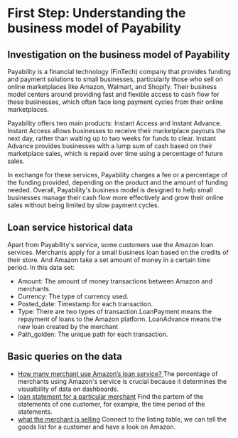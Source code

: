 # First Step: Understanding the business model of Payability
## Investigation on the business model of Payability
Payability is a financial technology (FinTech) company that provides funding and payment solutions to small businesses, particularly those who sell on online marketplaces like Amazon, Walmart, and Shopify. Their business model centers around providing fast and flexible access to cash flow for these businesses, which often face long payment cycles from their online marketplaces.

Payability offers two main products: Instant Access and Instant Advance. Instant Access allows businesses to receive their marketplace payouts the next day, rather than waiting up to two weeks for funds to clear. Instant Advance provides businesses with a lump sum of cash based on their marketplace sales, which is repaid over time using a percentage of future sales.

In exchange for these services, Payability charges a fee or a percentage of the funding provided, depending on the product and the amount of funding needed. Overall, Payability's business model is designed to help small businesses manage their cash flow more effectively and grow their online sales without being limited by slow payment cycles.
## Loan service historical data
Apart from Payability's service, some customers use the Amazon loan services. Merchants apply for a small business loan based on the credits of their store. And Amazon take a set amount of money in a certain time period.
In this data set:
- Amount: The amount of money transactions between Amazon and merchants.
- Currency: The type of currency used.
- Posted_date: Timestamp for each transaction.
- Type: There are two types of transaction.LoanPayment means the repayment of loans to the Amazon platform. LoanAdvance means the new loan created by the merchant
- Path_golden: The unique path for each transaction.
## Basic queries on the data
- [How many merchant use Amazon’s loan service? ](https://github.com/wz2392/nyu-itp-spring23-payability/blob/main/Sprint2/Loan-servicing-historical/merchant_num_with_loan.sql)
The percentage of merchants using Amazon's service is crucial because it determines the visualbility of data on dashboards.
- [loan statement for a particular merchant](https://github.com/wz2392/nyu-itp-spring23-payability/blob/main/Sprint2/Loan-servicing-historical/Loan-by-merchant.sql)
Find the partern of the statements of one customer, for example, the time period of the statements.
- [what the merchant is selling](https://github.com/wz2392/nyu-itp-spring23-payability/blob/main/Sprint2/Loan-servicing-historical/Listing-by-merchant.sql)
Connect to the listing table, we can tell the goods list for a customer and have a look on Amazon.
